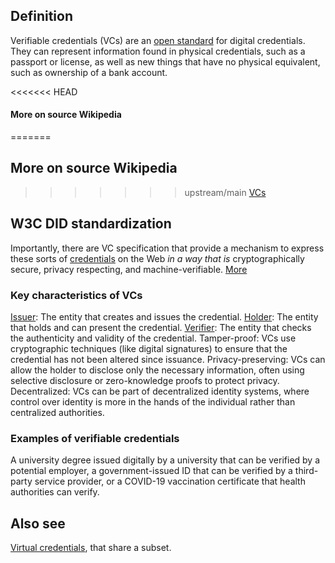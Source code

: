 ## Definition
Verifiable credentials (VCs) are an [open standard](https://en.wikipedia.org/wiki/Open_standard) for digital credentials. They can represent information found in physical credentials, such as a passport or license, as well as new things that have no physical equivalent, such as ownership of a bank account.

<<<<<<< HEAD
#### More on source Wikipedia
=======
## More on source Wikipedia
>>>>>>> upstream/main
[VCs](https://en.wikipedia.org/wiki/Verifiable_credentials)

## W3C DID standardization
Importantly, there are VC specification that provide a mechanism to express these sorts of [credentials](https://www.w3.org/TR/vc-data-model/#dfn-credential) on the Web _in a way that is_ cryptographically secure, privacy respecting, and machine-verifiable. [More](https://www.w3.org/TR/vc-data-model/)

### Key characteristics of VCs
[Issuer](issuer): The entity that creates and issues the credential.
[Holder](holder): The entity that holds and can present the credential.
[Verifier](verifier): The entity that checks the authenticity and validity of the credential.
Tamper-proof: VCs use cryptographic techniques (like digital signatures) to ensure that the credential has not been altered since issuance.
Privacy-preserving: VCs can allow the holder to disclose only the necessary information, often using selective disclosure or zero-knowledge proofs to protect privacy.
Decentralized: VCs can be part of decentralized identity systems, where control over identity is more in the hands of the individual rather than centralized authorities.

### Examples of verifiable credentials
A university degree issued digitally by a university that can be verified by a potential employer, a government-issued ID that can be verified by a third-party service provider, or a COVID-19 vaccination certificate that health authorities can verify.

## Also see
[Virtual credentials](virtual-credential), that share a subset.
